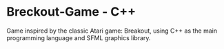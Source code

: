 # Breckout-Game - C++
Game inspired by the classic Atari game: Breakout, using C++ as the main programming language and SFML graphics library.

